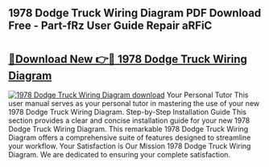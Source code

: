## 1978 Dodge Truck Wiring Diagram PDF Download Free - Part-fRz User Guide Repair aRFiC

# <h2><a href="http://dfmqedl.blite.top/?on=1978+Dodge+Truck+Wiring+Diagram">🔗Download New 👉🔴 1978 Dodge Truck Wiring Diagram</a></h2>

[![1978 Dodge Truck Wiring Diagram download](https://i.imgur.com/lujVjoI.png)](http://dfmqedl.blite.top/?on=1978+Dodge+Truck+Wiring+Diagram)
Your Personal Tutor This user manual serves as your personal tutor in mastering the use of your new 1978 Dodge Truck Wiring Diagram. Step-by-Step Installation Guide This section provides a clear and concise installation guide for your new 1978 Dodge Truck Wiring Diagram. This remarkable 1978 Dodge Truck Wiring Diagram offers a comprehensive suite of features designed to streamline your workflow. Your Satisfaction is Our Mission 1978 Dodge Truck Wiring Diagram. We are dedicated to ensuring your complete satisfaction.
